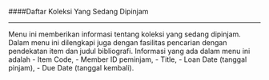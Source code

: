####Daftar Koleksi Yang Sedang Dipinjam
<hr>
Menu ini memberikan informasi tentang koleksi yang sedang dipinjam.
Dalam menu ini dilengkapi juga dengan fasilitas pencarian dengan pendekatan item dan judul bibliografi.
Informasi yang ada dalam menu ini adalah
- Item Code,
- Member ID peminjam,
- Title,
- Loan Date (tanggal pinjam),
- Due Date (tanggal kembali).
